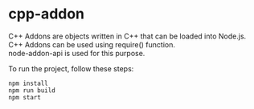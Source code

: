 # cpp-addon

C++ Addons are objects written in C++ that can be loaded into Node.js. C++ Addons can be used using require() function.<br />
node-addon-api is used for this purpose.

To run the project, follow these steps:
```
npm install
npm run build
npm start
```